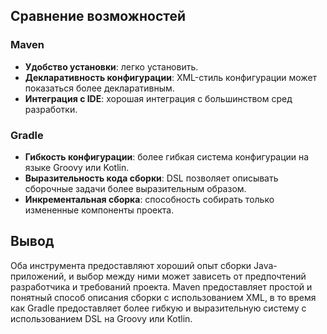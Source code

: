 ## Сравнение возможностей

### Maven

- **Удобство установки**: легко установить.
- **Декларативность конфигурации**: XML-стиль конфигурации может показаться более декларативным.
- **Интеграция с IDE**: хорошая интеграция с большинством сред разработки.

### Gradle

- **Гибкость конфигурации**: более гибкая система конфигурации на языке Groovy или Kotlin.
- **Выразительность кода сборки**: DSL позволяет описывать сборочные задачи более выразительным образом.
- **Инкрементальная сборка**: способность собирать только измененные компоненты проекта.

## Вывод

Оба инструмента предоставляют хороший опыт сборки Java-приложений, и выбор между ними может зависеть от предпочтений разработчика и требований проекта. Maven предоставляет простой и понятный способ описания сборки с использованием XML, в то время как Gradle предоставляет более гибкую и выразительную систему с использованием DSL на Groovy или Kotlin.